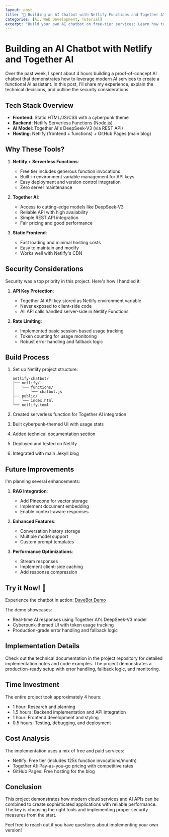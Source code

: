 ```yaml
---
layout: post
title: "🤖 Building an AI Chatbot with Netlify Functions and Together AI"
categories: [AI, Web Development, Tutorial]
excerpt: "Build your own AI chatbot on free-tier services: Learn how to create a chatbot using Netlify Functions and Together AI's powerful models in just 4 hours, with minimal costs!"
---
```


# Building an AI Chatbot with Netlify and Together AI

Over the past week, I spent about 4 hours building a proof-of-concept AI chatbot that demonstrates how to leverage modern AI services to create a functional AI assistant. In this post, I'll share my experience, explain the technical decisions, and outline the security considerations.

## Tech Stack Overview

- **Frontend**: Static HTML/JS/CSS with a cyberpunk theme
- **Backend**: Netlify Serverless Functions (Node.js)
- **AI Model**: Together AI's DeepSeek-V3 (via REST API)
- **Hosting**: Netlify (frontend + functions) + GitHub Pages (main blog)

## Why These Tools?

1. **Netlify + Serverless Functions**:
   - Free tier includes generous function invocations
   - Built-in environment variable management for API keys
   - Easy deployment and version control integration
   - Zero server maintenance

2. **Together AI**:
   - Access to cutting-edge models like DeepSeek-V3
   - Reliable API with high availability
   - Simple REST API integration
   - Fair pricing and good performance

3. **Static Frontend**:
   - Fast loading and minimal hosting costs
   - Easy to maintain and modify
   - Works well with Netlify's CDN

## Security Considerations

Security was a top priority in this project. Here's how I handled it:

1. **API Key Protection**:
   - Together AI API key stored as Netlify environment variable
   - Never exposed to client-side code
   - All API calls handled server-side in Netlify Functions

2. **Rate Limiting**:
   - Implemented basic session-based usage tracking
   - Token counting for usage monitoring
   - Robust error handling and fallback logic

## Build Process

1. Set up Netlify project structure:
   ```
   netlify-chatbot/
   ├── netlify/
   │   └── functions/
   │       └── chatbot.js
   ├── public/
   │   └── index.html
   └── netlify.toml
   ```

2. Created serverless function for Together AI integration
3. Built cyberpunk-themed UI with usage stats
4. Added technical documentation section
5. Deployed and tested on Netlify
6. Integrated with main Jekyll blog

## Future Improvements

I'm planning several enhancements:

1. **RAG Integration**:
   - Add Pinecone for vector storage
   - Implement document embedding
   - Enable context-aware responses

2. **Enhanced Features**:
   - Conversation history storage
   - Multiple model support
   - Custom prompt templates

3. **Performance Optimizations**:
   - Stream responses
   - Implement client-side caching
   - Add response compression

## Try it Now! 🚀

Experience the chatbot in action: [DaveBot Demo](https://686d8970ef8cee0008ba5bd0--funny-bienenstitch-0c3a88.netlify.app/)

The demo showcases:
- Real-time AI responses using Together AI's DeepSeek-V3 model
- Cyberpunk-themed UI with token usage tracking
- Production-grade error handling and fallback logic

## Implementation Details

Check out the technical documentation in the project repository for detailed implementation notes and code examples. The project demonstrates a production-ready setup with error handling, fallback logic, and monitoring.

## Time Investment

The entire project took approximately 4 hours:
- 1 hour: Research and planning
- 1.5 hours: Backend implementation and API integration
- 1 hour: Frontend development and styling
- 0.5 hours: Testing, debugging, and deployment

## Cost Analysis

The implementation uses a mix of free and paid services:
- Netlify: Free tier (includes 125k function invocations/month)
- Together AI: Pay-as-you-go pricing with competitive rates
- GitHub Pages: Free hosting for the blog

## Conclusion

This project demonstrates how modern cloud services and AI APIs can be combined to create sophisticated applications with reliable performance. The key is choosing the right tools and implementing proper security measures from the start.

Feel free to reach out if you have questions about implementing your own version!
